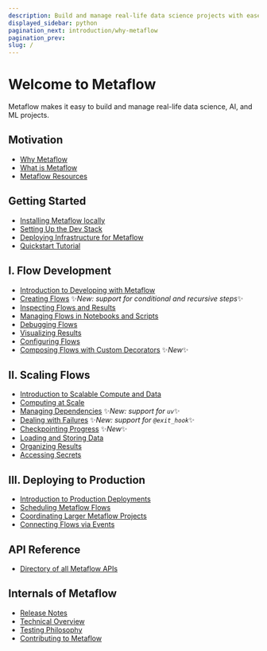 ```yaml
---
description: Build and manage real-life data science projects with ease.
displayed_sidebar: python
pagination_next: introduction/why-metaflow
pagination_prev:
slug: /
---
```


# Welcome to Metaflow

Metaflow makes it easy to build and manage real-life data science, AI, and ML projects.

<div className="tocList">

## Motivation

- [Why Metaflow](introduction/why-metaflow)
- [What is Metaflow](introduction/what-is-metaflow)
- [Metaflow Resources](introduction/metaflow-resources)

## Getting Started

- [Installing Metaflow locally](getting-started/install)
- [Setting Up the Dev Stack](getting-started/devstack)
- [Deploying Infrastructure for Metaflow](getting-started/infrastructure)
- [Quickstart Tutorial](getting-started/tutorials/)

## I. Flow Development

- [Introduction to Developing with Metaflow](metaflow/introduction)
- [Creating Flows](metaflow/basics) ✨*New: support for conditional and recursive steps*✨
- [Inspecting Flows and Results](metaflow/client)
- [Managing Flows in Notebooks and Scripts](metaflow/managing-flows/introduction) 
- [Debugging Flows](metaflow/debugging)
- [Visualizing Results](metaflow/visualizing-results/) 
- [Configuring Flows](metaflow/configuring-flows/introduction)
- [Composing Flows with Custom Decorators](metaflow/composing-flows/introduction) ✨*New*✨

## II. Scaling Flows

- [Introduction to Scalable Compute and Data](scaling/introduction)
- [Computing at Scale](scaling/remote-tasks/introduction) 
- [Managing Dependencies](scaling/dependencies) ✨*New: support for `uv`*✨
- [Dealing with Failures](scaling/failures) ✨*New: support for `@exit_hook`*✨
- [Checkpointing Progress](scaling/checkpoint/introduction) ✨*New*✨
- [Loading and Storing Data](scaling/data)
- [Organizing Results](scaling/tagging)
- [Accessing Secrets](scaling/secrets)

## III. Deploying to Production

- [Introduction to Production Deployments](production/introduction)
- [Scheduling Metaflow Flows](production/scheduling-metaflow-flows/introduction)
- [Coordinating Larger Metaflow
  Projects](production/coordinating-larger-metaflow-projects)
- [Connecting Flows via Events](production/event-triggering/)

## API Reference

- [Directory of all Metaflow APIs](api/)

## Internals of Metaflow

- [Release Notes](internals/release-notes)
- [Technical Overview](internals/technical-overview)
- [Testing Philosophy](internals/testing-philosophy)
- [Contributing to Metaflow](internals/contributing)


<!--

## Old

- [Release Notes](introduction/release-notes)
- [Roadmap](introduction/roadmap)
- [Get in Touch](introduction/getting-in-touch)
- [Metaflow on AWS](metaflow-on-aws)
- [Metaflow Sandbox](https://metaflow.org/sandbox)
- [Deploying to AWS](metaflow-on-aws/deploy-to-aws)

-->

</div>
